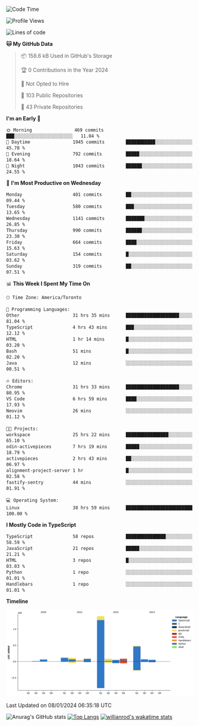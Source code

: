 <!--START_SECTION:waka-->
![Code Time](http://img.shields.io/badge/Code%20Time-1%2C044%20hrs%2010%20mins-blue)

![Profile Views](http://img.shields.io/badge/Profile%20Views-0-blue)

![Lines of code](https://img.shields.io/badge/From%20Hello%20World%20I%27ve%20Written-2.6%20million%20lines%20of%20code-blue)

**🐱 My GitHub Data** 

> 📦 158.6 kB Used in GitHub's Storage 
 > 
> 🏆 0 Contributions in the Year 2024
 > 
> 🚫 Not Opted to Hire
 > 
> 📜 103 Public Repositories 
 > 
> 🔑 43 Private Repositories 
 > 
**I'm an Early 🐤** 

```text
🌞 Morning                469 commits         ███░░░░░░░░░░░░░░░░░░░░░░   11.04 % 
🌆 Daytime                1945 commits        ███████████░░░░░░░░░░░░░░   45.78 % 
🌃 Evening                792 commits         █████░░░░░░░░░░░░░░░░░░░░   18.64 % 
🌙 Night                  1043 commits        ██████░░░░░░░░░░░░░░░░░░░   24.55 % 
```
📅 **I'm Most Productive on Wednesday** 

```text
Monday                   401 commits         ██░░░░░░░░░░░░░░░░░░░░░░░   09.44 % 
Tuesday                  580 commits         ███░░░░░░░░░░░░░░░░░░░░░░   13.65 % 
Wednesday                1141 commits        ███████░░░░░░░░░░░░░░░░░░   26.85 % 
Thursday                 990 commits         ██████░░░░░░░░░░░░░░░░░░░   23.30 % 
Friday                   664 commits         ████░░░░░░░░░░░░░░░░░░░░░   15.63 % 
Saturday                 154 commits         █░░░░░░░░░░░░░░░░░░░░░░░░   03.62 % 
Sunday                   319 commits         ██░░░░░░░░░░░░░░░░░░░░░░░   07.51 % 
```


📊 **This Week I Spent My Time On** 

```text
🕑︎ Time Zone: America/Toronto

💬 Programming Languages: 
Other                    31 hrs 35 mins      ████████████████████░░░░░   81.04 % 
TypeScript               4 hrs 43 mins       ███░░░░░░░░░░░░░░░░░░░░░░   12.12 % 
HTML                     1 hr 14 mins        █░░░░░░░░░░░░░░░░░░░░░░░░   03.20 % 
Bash                     51 mins             █░░░░░░░░░░░░░░░░░░░░░░░░   02.20 % 
Java                     12 mins             ░░░░░░░░░░░░░░░░░░░░░░░░░   00.51 % 

🔥 Editors: 
Chrome                   31 hrs 33 mins      ████████████████████░░░░░   80.95 % 
VS Code                  6 hrs 59 mins       ████░░░░░░░░░░░░░░░░░░░░░   17.93 % 
Neovim                   26 mins             ░░░░░░░░░░░░░░░░░░░░░░░░░   01.12 % 

🐱‍💻 Projects: 
workspace                25 hrs 22 mins      ████████████████░░░░░░░░░   65.10 % 
odin-activepieces        7 hrs 19 mins       █████░░░░░░░░░░░░░░░░░░░░   18.79 % 
activepieces             2 hrs 43 mins       ██░░░░░░░░░░░░░░░░░░░░░░░   06.97 % 
alignment-project-server 1 hr                █░░░░░░░░░░░░░░░░░░░░░░░░   02.58 % 
fastify-sentry           44 mins             ░░░░░░░░░░░░░░░░░░░░░░░░░   01.91 % 

💻 Operating System: 
Linux                    38 hrs 59 mins      █████████████████████████   100.00 % 
```

**I Mostly Code in TypeScript** 

```text
TypeScript               58 repos            ███████████████░░░░░░░░░░   58.59 % 
JavaScript               21 repos            █████░░░░░░░░░░░░░░░░░░░░   21.21 % 
HTML                     3 repos             █░░░░░░░░░░░░░░░░░░░░░░░░   03.03 % 
Python                   1 repo              ░░░░░░░░░░░░░░░░░░░░░░░░░   01.01 % 
Handlebars               1 repo              ░░░░░░░░░░░░░░░░░░░░░░░░░   01.01 % 
```



**Timeline**

![Lines of Code chart](https://raw.githubusercontent.com/wise-introvert/wise-introvert/master/assets/bar_graph.png)


 Last Updated on 08/01/2024 06:35:18 UTC
<!--END_SECTION:waka-->

![Anurag's GitHub stats](https://github-readme-stats.vercel.app/api?username=wise-introvert&count_private=true&show_icons=true)
[![Top Langs](https://github-readme-stats.vercel.app/api/top-langs/?username=wise-introvert&langs_count=10)](https://github.com/anuraghazra/github-readme-stats)
[![willianrod's wakatime stats](https://github-readme-stats.vercel.app/api/wakatime?username=wiseintrovert)](https://github.com/anuraghazra/github-readme-stats)
